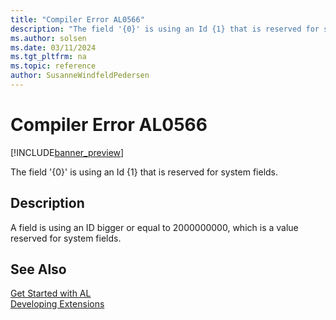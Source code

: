 ```yaml
---
title: "Compiler Error AL0566"
description: "The field '{0}' is using an Id {1} that is reserved for system fields."
ms.author: solsen
ms.date: 03/11/2024
ms.tgt_pltfrm: na
ms.topic: reference
author: SusanneWindfeldPedersen
---
```

[//]: # (START>DO_NOT_EDIT)
[//]: # (IMPORTANT:Do not edit any of the content between here and the END>DO_NOT_EDIT.)
[//]: # (Any modifications should be made in the .xml files in the ModernDev repo.)
# Compiler Error AL0566

[!INCLUDE[banner_preview](../includes/banner_preview.md)]

The field '{0}' is using an Id {1} that is reserved for system fields.


## Description
A field is using an ID bigger or equal to 2000000000, which is a value reserved for system fields.  

[//]: # (IMPORTANT: END>DO_NOT_EDIT)
## See Also  
[Get Started with AL](../devenv-get-started.md)  
[Developing Extensions](../devenv-dev-overview.md)  